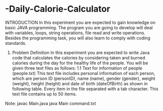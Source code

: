 # -Daily-Calorie-Calculator
INTRODUCTION
In this experiment you are expected to gain knowledge on basic JAVA programming. The program you are going to develop will deal with variables, loops, string operations, file read and write operations. Besides the programming task, you will also learn to comply with coding standards.
1. Problem Definition
In this experiment you are expected to write Java code that calculates the calories by considering taken and burned calories during the day for the healthy life of the people. You will be given three text files as follows:
1.1 Text for information of people (people.txt)
This text file includes personal information of each person, which are person ID (personID), name (name), gender (gender), weight (weight), height (height) and date of birth (dateOfBirth) as shown in following table. Every item in the file separated with a tab character. This text file contains up to 50 items.

Note:
javac Main.java
java Main command.txt
